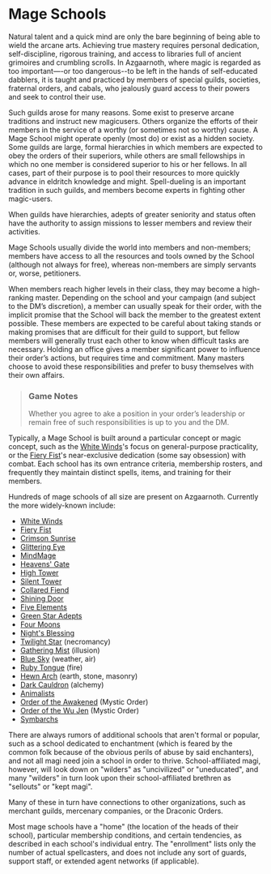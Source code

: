 # Mage Schools
Natural talent and a quick mind are only the bare beginning of being able to wield the arcane arts. Achieving true mastery requires personal dedication, self-discipline, rigorous training, and access to libraries full of ancient grimoires and crumbling scrolls. In
Azgaarnoth, where magic is regarded as too important—-or too dangerous--to be left in the hands of self-educated dabblers, it is taught and practiced by members of special guilds, societies, fraternal orders, and cabals, who jealously guard access to their powers and seek to control their use.

Such guilds arose for many reasons. Some exist to preserve arcane traditions and instruct new magicusers. Others organize the efforts of their members in the service of a worthy (or sometimes not so worthy) cause. A Mage School might operate openly (most do) or exist as a hidden society. Some guilds are large, formal hierarchies in which members are expected to obey the orders of their superiors, while others are small fellowships in which no one member is considered superior to his or her fellows. In all cases, part of their purpose is to pool their resources to more quickly advance in eldritch knowledge and might. Spell-dueling is an important tradition in such guilds, and members become experts in fighting other magic-users.

When guilds have hierarchies, adepts of greater seniority and status often have the authority to assign missions to lesser members and review their activities. 

Mage Schools usually divide the world into members and non-members; members have access to all the resources and tools owned by the School (although not always for free), whereas non-members are simply servants or, worse, petitioners.

When members reach higher levels in their class, they may become a high-ranking master. Depending on the school and your campaign (and subject to the DM’s discretion), a member can usually speak for their order, with the implicit promise that the School will back the member to the greatest extent possible. These members are expected to be careful about taking stands or making promises that are difficult for their guild to support, but fellow members will generally trust each other to know when difficult tasks are necessary. Holding an office gives a member significant power to influence their order’s actions, but requires time and commitment. Many masters
choose to avoid these responsibilities and prefer to busy themselves with their own affairs. 

> ### Game Notes
> Whether you agree to ake a position in your order’s leadership or remain free of such responsibilities is up to you and the DM.

Typically, a Mage School is built around a particular concept or magic concept, such as the [White Winds](WhiteWinds.md)'s focus on general-purpose practicality, or the [Fiery Fist](FieryFist.md)'s near-exclusive dedication (some say obsession) with combat. Each school has its own entrance criteria, membership rosters, and frequently they maintain distinct spells, items, and training for their members.
 
Hundreds of mage schools of all size are present on Azgaarnoth. Currently the more widely-known include:

* [White Winds](WhiteWinds.md)
* [Fiery Fist](FieryFist.md)
* [Crimson Sunrise](CrimsonSunrise.md)
* [Glittering Eye](GlitteringEye.md)
* [MindMage](MindMage.md)
* [Heavens' Gate](HeavensGate.md)
* [High Tower](HighTower.md)
* [Silent Tower](SilentTower.md)
* [Collared Fiend](CollaredFiend.md)
* [Shining Door](ShiningDoor.md)
* [Five Elements](FiveElements.md)
* [Green Star Adepts](GreenStar.md)
* [Four Moons](FourMoons.md)
* [Night's Blessing](NightsBlessing.md)
* [Twilight Star](TwilightStar.md) (necromancy)
* [Gathering Mist](GatheringMist.md) (illusion)
* [Blue Sky](BlueSky.md) (weather, air)
* [Ruby Tongue](RubyTongue.md) (fire)
* [Hewn Arch](HewnArch.md) (earth, stone, masonry)
* [Dark Cauldron](DarkCauldron.md) (alchemy)
* [Animalists](Animalists.md)
* [Order of the Awakened](OrderAwakened.md) (Mystic Order)
* [Order of the Wu Jen](WuJen.md) (Mystic Order)
* [Symbarchs](Symbarchs.md)

There are always rumors of additional schools that aren't formal or popular, such as a school dedicated to enchantment (which is feared by the common folk because of the obvious perils of abuse by said enchanters), and not all magi need join a school in order to thrive. School-affiliated magi, however, will look down on "wilders" as "uncivilized" or "uneducated", and many "wilders" in turn look upon their school-affiliated brethren as "sellouts" or "kept magi".

Many of these in turn have connections to other organizations, such as merchant guilds, mercenary companies, or the Draconic Orders.

Most mage schools have a "home" (the location of the heads of their school), particular membership conditions, and certain tendencies, as described in each school's individual entry. The "enrollment" lists only the number of actual spellcasters, and does not include any sort of guards, support staff, or extended agent networks (if applicable).

